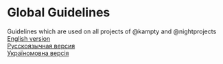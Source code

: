 # Global Guidelines
Guidelines which are used on all projects of @kampty and @nightprojects<br>
[English version](../main/en.md)<br>
[Русскоязычная версия](../main/ru.md)<br>
[Україномовна версія](../main/ua.md)
